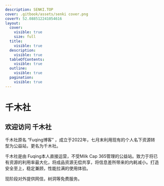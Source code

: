 ```yaml
---
description: SENKI.TOP
cover: .gitbook/assets/senki cover.png
coverY: 52.088512241054616
layout:
  cover:
    visible: true
    size: full
  title:
    visible: true
  description:
    visible: true
  tableOfContents:
    visible: true
  outline:
    visible: true
  pagination:
    visible: true
---
```


# 千木社

## 欢迎访问 千木社

千木社原名 “Fuqing博客” ，成立于2022年，七月末利用现有的个人名下资源转型为公益站，更名为千木社。

千木社是由 Fuqing本人直接运营，不受Milk Cap 365管理的公益站。致力于将已有资源的利用率最大化，将成品资源无偿共享，将信息差所带来的内耗减小。打造安全至上，稳定兼顾，性能拉满的使用体验。

现阶段对外提供网信，树洞等免费服务。
